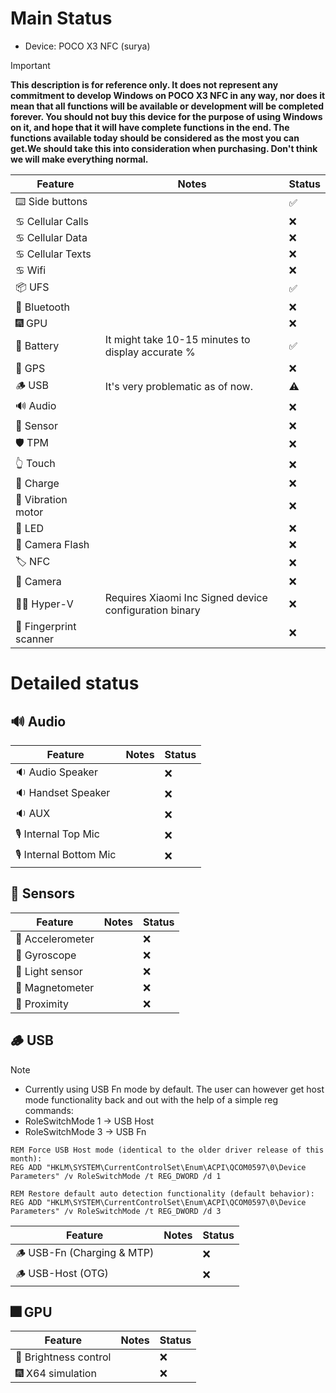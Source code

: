 # Main Status
- Device: POCO X3 NFC (surya)
> [!IMPORTANT]
> **This description is for reference only. It does not represent any commitment to develop Windows on POCO X3 NFC in any way, nor does it mean that all functions will be available or development will be completed forever. You should not buy this device for the purpose of using Windows on it, and hope that it will have complete functions in the end. The functions available today should be considered as the most you can get.We should take this into consideration when purchasing. Don't think we will make everything normal.**

| Feature                | Notes                                                                                   | Status         |
|------------------------|-----------------------------------------------------------------------------------------|----------------|
| ⌨️ Side buttons        |                                     | ✅            |
| ♋ Cellular Calls      |                                     | ❌            |
| ♋ Cellular Data       |                                     | ❌            |
| ♋ Cellular Texts      |                                     | ❌            |
| ♋ Wifi                |                                     | ❌            |
| 📦 UFS                 |                                     | ✅            |
| 🔵 Bluetooth           |                                     | ❌            |
| 🎆 GPU                 |                                     | ❌            |
| 🔋 Battery             | It might take 10-15 minutes to display accurate %                       | ✅            |
| 📌 GPS                 |                                     | ❌            |            
| 🪵 USB                 | It's very problematic as of now.    | ⚠️            |
| 🔊 Audio               |                                     | ❌            |
| 🧭 Sensor              |                                     | ❌            |
| 🛡️ TPM                 |                                     | ❌            |
| 👆 Touch               |                                     | ❌            |
| 🔌 Charge              |                                     | ❌            |
| 📳 Vibration motor     |                                     | ❌            |
| 🔦 LED                 |                                     | ❌            |
| 📸 Camera Flash        |                                     | ❌            |
| 🏷️ NFC                 |                                     | ❌            |
| 📸 Camera              |                                     | ❌            |
| 🧑‍💼 Hyper-V             | Requires Xiaomi Inc Signed device configuration binary  | ❌           |
| 🧬 Fingerprint scanner |                                     | ❌            |

# Detailed status

## 🔊 Audio
| Feature                | Notes                                                                                   | Status         |
|------------------------|-----------------------------------------------------------------------------------------|----------------|
| 🔉 Audio Speaker       |                                     | ❌            |
| 🔉 Handset  Speaker    |                                     | ❌            |
| 🔉 AUX                 |                                     | ❌            |
| 🎙️ Internal Top Mic    |                                     | ❌            |
| 🎙️ Internal Bottom Mic |                                     | ❌            |

## 🧭 Sensors
| Feature                | Notes                                                                                   | Status         |
|------------------------|-----------------------------------------------------------------------------------------|----------------|
| 🧭 Accelerometer       |                                     | ❌            |
| 🧭 Gyroscope           |                                     | ❌            |
| 🧭 Light sensor        |                                     | ❌            |
| 🧭 Magnetometer        |                                     | ❌            |
| 🧭 Proximity           |                                     | ❌            |

## 🪵 USB
> [!NOTE]
> - Currently using USB Fn mode by default. The user can however get host mode functionality back and out with the help of a simple reg commands:
> - RoleSwitchMode 1 -> USB Host
> - RoleSwitchMode 3 -> USB Fn
```batch
REM Force USB Host mode (identical to the older driver release of this month):
REG ADD "HKLM\SYSTEM\CurrentControlSet\Enum\ACPI\QCOM0597\0\Device Parameters" /v RoleSwitchMode /t REG_DWORD /d 1
```
```batch
REM Restore default auto detection functionality (default behavior):
REG ADD "HKLM\SYSTEM\CurrentControlSet\Enum\ACPI\QCOM0597\0\Device Parameters" /v RoleSwitchMode /t REG_DWORD /d 3
```

| Feature                         | Notes                                                                                   | Status         |
|---------------------------------|-----------------------------------------------------------------------------------------|----------------|
| 🪵 USB-Fn   (Charging & MTP)   |   | ❌            |
| 🪵 USB-Host (OTG)              |           | ❌           |


## 🎆 GPU 
| Feature                | Notes                                                                                   | Status         |
|------------------------|-----------------------------------------------------------------------------------------|----------------|
| 📲 Brightness control  |                                     | ❌            |
| 🎆 X64 simulation      |                                     | ❌            | 

